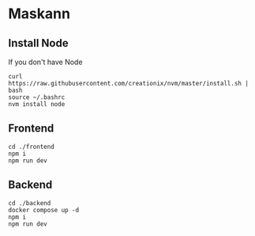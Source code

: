 # Maskann

## Install Node
If you don't have Node
```
curl https://raw.githubusercontent.com/creationix/nvm/master/install.sh | bash
source ~/.bashrc
nvm install node
```

## Frontend

```
cd ./frontend
npm i
npm run dev

```

## Backend

```
cd ./backend
docker compose up -d
npm i
npm run dev
```